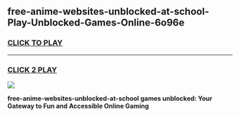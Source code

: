 
## free-anime-websites-unblocked-at-school-Play-Unblocked-Games-Online-6o96e
<h3>
<a href="https://premium76.site?title=free-anime-websites-unblocked-at-school&ref=25A">CLICK TO PLAY</a></h3>
<hr>

<h3>
<a href="https://premium76.site?title=free-anime-websites-unblocked-at-school&ref=25A">CLICK 2 PLAY</a>
  
</h3>

<a href="https://premium76.site?title=free-anime-websites-unblocked-at-school&ref=25A"><img src="https://clearcache.store/games.png"></a>


**free-anime-websites-unblocked-at-school games unblocked: Your Gateway to Fun and Accessible Online Gaming**
